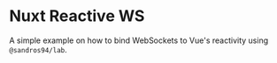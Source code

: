 # Nuxt Reactive WS

A simple example on how to bind WebSockets to Vue's reactivity using `@sandros94/lab`.
